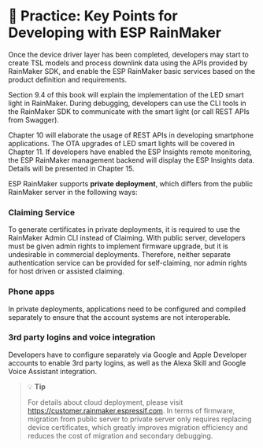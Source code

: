 # 🧐 Practice: Key Points for Developing with ESP RainMaker

Once the device driver layer has been completed, developers may start to create TSL models and process downlink data using the APIs provided by RainMaker SDK, and enable the ESP RainMaker basic services based on the product definition and requirements.

Section 9.4 of this book will explain the implementation of the LED smart light in RainMaker. During debugging, developers can use the CLI tools in the RainMaker SDK to communicate with the smart light (or call REST APIs from Swagger).

Chapter 10 will elaborate the usage of REST APIs in developing smartphone applications. The OTA upgrades of LED smart lights will be covered in Chapter 11. If developers have enabled the ESP Insights remote monitoring, the ESP RainMaker management backend will display the ESP Insights data. Details will be presented in Chapter 15.

ESP RainMaker supports **private deployment**, which differs from the public RainMaker server in the following ways:

### Claiming Service

To generate certificates in private deployments, it is required to use the RainMaker Admin CLI instead of Claiming. With public server, developers must be given admin rights to implement firmware upgrade, but it is undesirable in commercial deployments. Therefore, neither separate authentication service can be provided for self-claiming, nor admin rights for host driven or assisted claiming.

### Phone apps

In private deployments, applications need to be configured and compiled separately to ensure that the account systems are not interoperable.

### 3rd party logins and voice integration

Developers have to configure separately via Google and Apple Developer accounts to enable 3rd party logins, as well as the Alexa Skill and Google Voice Assistant integration.

> 💡 **Tip**
>
> For details about cloud deployment, please visit <https://customer.rainmaker.espressif.com>. In terms of firmware, migration from public server to private server only requires replacing device certificates, which greatly improves migration efficiency and reduces the cost of migration and secondary debugging.